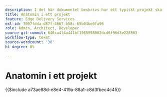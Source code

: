 ```yaml
---
description: I det här dokumentet beskrivs hur ett typiskt projekt ska se ut ur kodsynpunkt. Innan du läser det här dokumentet bör du bekanta dig med självstudiekursen Komma igång - Utvecklare.
title: Anatomin i ett projekt
feature: Edge Delivery Services
exl-id: 7097fdda-d87f-4867-b58c-65b04be0fa96
role: Admin, Architect, Developer
source-git-commit: 646ca4f4a441bf1565558002dcd6f96d3e228563
workflow-type: tm+mt
source-wordcount: '38'
ht-degree: 0%

---
```


# Anatomin i ett projekt

{{$include a73ae88d-e8e4-419a-88a1-c8d3fbec4c45}}
